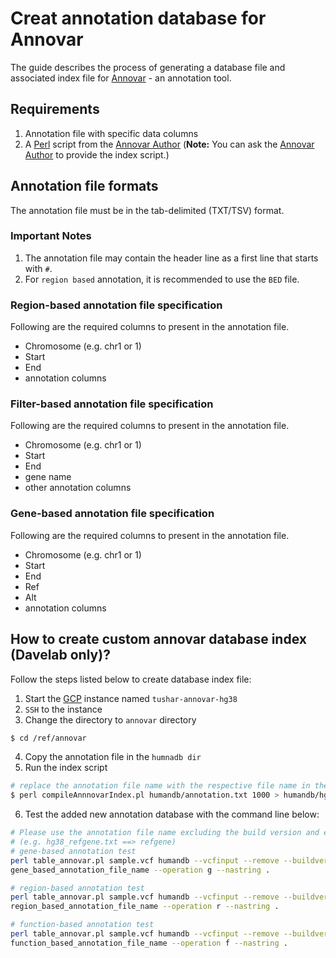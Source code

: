 # Creat annotation database for Annovar

The guide describes the process of generating a database file and associated index file for [Annovar] - an 
annotation tool.

## Requirements
1. Annotation file with specific data columns
2. A [Perl] script from the [Annovar Author] (**Note:** You can ask the [Annovar Author] to provide the index script.)

## Annotation file formats
The annotation file must be in the tab-delimited (TXT/TSV) format.

### Important Notes
1. The annotation file may contain the header line as a first line that starts with `#`.
2. For `region based` annotation, it is recommended to use the `BED` file.

### Region-based annotation file specification
Following are the required columns to present in the annotation file.
* Chromosome (e.g. chr1 or 1)
* Start
* End
* annotation columns

### Filter-based annotation file specification
Following are the required columns to present in the annotation file.
* Chromosome (e.g. chr1 or 1)
* Start
* End
* gene name
* other annotation columns

### Gene-based annotation file specification
Following are the required columns to present in the annotation file.
* Chromosome (e.g. chr1 or 1)
* Start
* End
* Ref
* Alt
* annotation columns

## How to create custom annovar database index (Davelab only)?
Follow the steps listed below to create database index file:

1. Start the [GCP] instance named `tushar-annovar-hg38`
2. `SSH` to the instance
3. Change the directory to `annovar` directory

```bash
$ cd /ref/annovar
```

4. Copy the annotation file in the `humnadb dir`
5. Run the index script

```bash
# replace the annotation file name with the respective file name in the command line below
$ perl compileAnnnovarIndex.pl humandb/annotation.txt 1000 > humandb/hg38_annotation.txt
```

6. Test the added new annotation database with the command line below:

```bash
# Please use the annotation file name excluding the build version and extension
# (e.g. hg38_refgene.txt ==> refgene)
# gene-based annotation test
perl table_annovar.pl sample.vcf humandb --vcfinput --remove --buildver hg38 --outfile annotated_sample.vcf --protocol 
gene_based_annotation_file_name --operation g --nastring .

# region-based annotation test
perl table_annovar.pl sample.vcf humandb --vcfinput --remove --buildver hg38 --outfile annotated_sample.vcf --protocol 
region_based_annotation_file_name --operation r --nastring .

# function-based annotation test
perl table_annovar.pl sample.vcf humandb --vcfinput --remove --buildver hg38 --outfile annotated_sample.vcf --protocol 
function_based_annotation_file_name --operation f --nastring .
```

[Annovar]:https://annovar.openbioinformatics.org/en/latest/
[Perl]:https://www.perl.org/
[Annovar Author]:<mailto:kaichop@gmail.com>
[GCP]:https://cloud.google.com/
